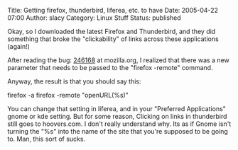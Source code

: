 Title: Getting firefox, thunderbird, liferea, etc. to have
Date: 2005-04-22 07:00
Author: slacy
Category: Linux Stuff
Status: published

Okay, so I downloaded the latest Firefox and Thunderbird, and they did
something that broke the "clickability" of links across these
applications (again!)

After reading the bug:
[246168](http://bugzilla.mozilla.org/show_bug.cgi?id=246168) at
mozilla.org, I realized that there was a new parameter that needs to be
passed to the "firefox -remote" command.

Anyway, the result is that you should say this:

firefox -a firefox -remote "openURL(%s)"

You can change that setting in liferea, and in your "Preferred
Applications" gnome or kde setting. But for some reason, Clicking on
links in thunderbird still goes to hoovers.com. I don't really
understand why. Its as if Gnome isn't turning the "%s" into the name of
the site that you're supposed to be going to. Man, this sort of sucks.  
  

